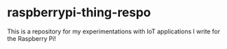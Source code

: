 # raspberrypi-thing-respo
This is a repository for my experimentations with IoT applications I write for the Raspberry Pi!
